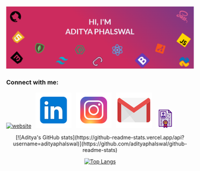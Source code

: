 [![Aditya's Github Banner](./assests/GithubHeader.png)](https://adityaphalswal.github.io/)
<BR/>
### Connect with me:
[![website](./assests/website.svg)](https://adityaphalswal.github.io/)&nbsp;&nbsp;
[![LinkedIn](./assests/linkedin.svg)](https://in.linkedin.com/in/aditya-phalswal-439547196)&nbsp;&nbsp;
[![Instagram](./assests/instagram.svg)](https://www.instagram.com/adityaphalswal/)&nbsp;&nbsp;
[![Gmail](./assests/gmail.svg)](mailto:adityaph135@gmail.com)&nbsp;&nbsp;
[![Resume](./assests/resume.png)](https://adityaphalswal.github.io/img/AdityaPhalswal_Resume.pdf)

<section align="center">
[![Aditya's GitHub stats](https://github-readme-stats.vercel.app/api?username=adityaphalswal)](https://github.com/adityaphalswal/github-readme-stats)
<br/>

[![Top Langs](https://github-readme-stats.vercel.app/api/top-langs/?username=adityaphalswal)](https://adityaphalswal.github.io/)
</section>